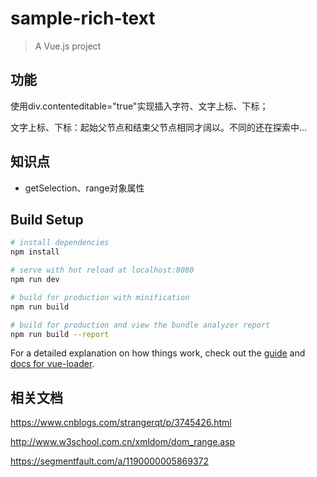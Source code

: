 # sample-rich-text

> A Vue.js project

## 功能

使用div.contenteditable="true"实现插入字符、文字上标、下标；

文字上标、下标：起始父节点和结束父节点相同才阔以。不同的还在探索中...

## 知识点

* getSelection、range对象属性


## Build Setup

``` bash
# install dependencies
npm install

# serve with hot reload at localhost:8080
npm run dev

# build for production with minification
npm run build

# build for production and view the bundle analyzer report
npm run build --report
```

For a detailed explanation on how things work, check out the [guide](http://vuejs-templates.github.io/webpack/) and [docs for vue-loader](http://vuejs.github.io/vue-loader).


## 相关文档


https://www.cnblogs.com/strangerqt/p/3745426.html

http://www.w3school.com.cn/xmldom/dom_range.asp

https://segmentfault.com/a/1190000005869372



